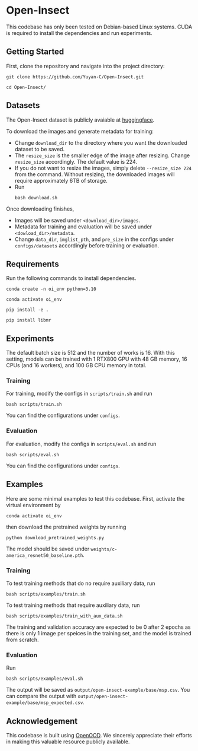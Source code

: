 # Open-Insect 

This codebase has only been tested on Debian-based Linux systems. CUDA is required to install the dependencies and run experiments.  

## Getting Started

First, clone the repository and navigate into the project directory:

```
git clone https://github.com/Yuyan-C/Open-Insect.git

cd Open-Insect/
```

## Datasets

The Open-Insect dataset is publicly avaiable at [huggingface](https://huggingface.co/datasets/anonymous987654356789/open-insect).


To download the images and generate metadata for training:

- Change `download_dir` to the directory where you want the downloaded dataset to be saved.
- The `resize_size` is the smaller edge of the image after resizing. Change `resize_size` accordingly. The default value is 224. 
- If you do not want to resize the images, simply delete `--resize_size 224` from the command. Without resizing, the downloaded images will require approximately 6TB of storage.
- Run 
    ```
    bash download.sh
    ```

Once downloading finishes, 
- Images will be saved under `<download_dir>/images`.
- Metadata for training and evaluation will be saved under `<dowload_dir>/metadata`. 
- Change `data_dir`, `imglist_pth`, and `pre_size` in the configs under `configs/datasets` accordingly before training or evaluation.


## Requirements


Run the following commands to install dependencies.

```
conda create -n oi_env python=3.10

conda activate oi_env

pip install -e .

pip install libmr
```

## Experiments
The default batch size is 512 and the number of works is 16. With this setting, models can be trained with 1 RTX800 GPU with 48 GB memory, 16 CPUs (and 16 workers), and 100 GB CPU memory in total. 

### Training
For training, modify the configs in `scripts/train.sh` and run 

```
bash scripts/train.sh
```
You can find the configurations under `configs`.



### Evaluation

For evaluation, modify the configs in `scripts/eval.sh` and run 

```
bash scripts/eval.sh
```
You can find the configurations under `configs`.


## Examples
Here are some minimal examples to test this codebase. First, activate the virtual environment by

```
conda activate oi_env
```
then download the pretrained weights by running

```
python download_pretrained_weights.py
```

The model should be saved under `weights/c-america_resnet50_baseline.pth`.

### Training

To test training methods that do no require auxiliary data, run 
```
bash scripts/examples/train.sh
```

To test training methods that require auxiliary data, run 
```
bash scripts/examples/train_with_aux_data.sh
```

The training and validation accuracy are expected to be 0 after 2 epochs as there is only 1 image per speices in the training set, and the model is trained from scratch.


### Evaluation
Run 
```
bash scripts/examples/eval.sh
```
The output will be saved as `output/open-insect-example/base/msp.csv`. You can compare the output with `output/open-insect-example/base/msp_expected.csv`.

## Acknowledgement

This codebase is built using [OpenOOD](https://github.com/Jingkang50/OpenOOD/tree/main). We sincerely appreciate their efforts in making this valuable resource publicly available.